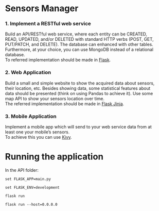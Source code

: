 # Sensors Manager

### 1. Implement a RESTful web service

Build an API/RESTful web service, where each entity can be CREATED, READ, UPDATED, and/or DELETED with standard HTTP verbs (POST, GET, PUT/PATCH, and DELETE). 
The database can enhanced with other tables. Furthermore, at your choice, you can use MongoDB instead of a relational database.  
To referred implementation should be made in [Flask](https://flask.palletsprojects.com/en/2.0.x/quickstart/#routing).

### 2. Web Application
Build a small and simple website to show the acquired data about sensors, their location, etc. Besides showing data, some statistical features about data should be presented (think on using Pandas to achieve it). Use some map API to show your sensors location over time.  
The referred implementation should be made in [Flask Jinja](https://flask.palletsprojects.com/en/2.0.x/tutorial/templates/).

### 3. Mobile Application

Implement a mobile app which will send to your web service data from at least one your mobile’s sensors.  
To achieve this you can use [Kivy](https://kivy.org).

# Running the application

In the API folder:
```
set FLASK_APP=main.py
```

```
set FLASK_ENV=development
```

```
flask run
```

```
flask run --host=0.0.0.0
```
